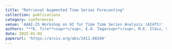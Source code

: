 ```yaml
---
title: "Retrieval Augmented Time Series Forecasting"
collection: publications
category: conferences
venue: 'AAAI-25 Workshop on AI for Time Time Series Analysis (AI4TS)'
authors: "**K. Tire**<sup>*</sup>, E.O. Taga<sup>*</sup>, M.E. Ildız, S. Oymak"
date: 2025-01-01
paperurl: 'https://arxiv.org/abs/2411.08249'
---
```


